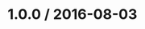 <!--remark setext-->

<!--lint disable no-multiple-toplevel-headings -->

1.0.0 / 2016-08-03
==================
